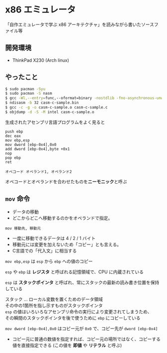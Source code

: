 # x86 エミュレータ

「自作エミュレータで学ぶ x86 アーキテクチャ」を読みながら書いたソースファイル等

## 開発環境

- ThinkPad X230 (Arch linux) 

## やったこと

```bash
$ sudo pacman -Syu
$ sudo pacman -S nasm
$ gcc -Wl,--entry=func,--oformat=binary -nostdlib -fno-asynchronous-unwind-tables -o casm-c-sample.bin casm-c-sample.c
$ ndisasm -b 32 casm-c-sample.bin
$ gcc -c -g -o casm-c-sample.o casm-c-sample.c
$ objdump -d -S -M intel casm-c-sample.o
```

生成されたアセンブリ言語プログラムをよく見ると

```
push ebp
dec eax
mov ebp,esp
mov dword [ebp-0x4],0x0
add dword [ebp-0x4],byte +0x1
nop
pop ebp
ret
```

``オペコード オペランド1, オペランド2``

オペコードとオペランドを合わせたものを**ニーモニック**と呼ぶ

## `mov` 命令

- データの移動
- どこからどこへ移動するのかをオペランドで指定。

```
mov 移動先, 移動元
```

- 一度に移動できるデータは 4 / 2 / 1 バイト
- 移動元には変更を加えないため「コピー」とも言える。
- C言語での「代入文」に相当する

``mov ebp,esp`` は ``esp`` から ``ebp`` への値のコピー

``esp`` や ``ebp`` は **レジスタ** と呼ばれる記憶領域で、CPU に内蔵されている

``esp`` は **スタックポインタ** と呼ばれ、常にスタックの最新の読み書き位置を保持している

スタック … ローカル変数を置くためのデータ領域  
その中の1箇所を指し示すものがスタックポインタ  
``esp`` の値はいろいろなアセンブリ命令の実行により変更されてしまうため、  
その瞬間のスタックポインタを後で使うために ``ebp`` にコピーしている

``mov dword [ebp-0x4],0x0`` はコピー元が ``0x0`` で、コピー先が ``dword [ebp-0x4]`` 

- コピー元に普通の数値を指定すれば、コピー元の場所ではなく、コピーする値を直接指定できる (この値を **即値** や **リテラル** と呼ぶ)
